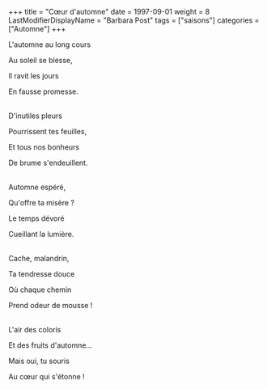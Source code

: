 +++
title = "Cœur d'automne"
date = 1997-09-01
weight = 8
LastModifierDisplayName = "Barbara Post"
tags = ["saisons"]
categories = ["Automne"]
+++

L'automne au long cours

Au soleil se blesse,

Il ravit les jours

En fausse promesse.

 \
D'inutiles pleurs

Pourrissent tes feuilles,

Et tous nos bonheurs

De brume s'endeuillent.

 \
Automne espéré,

Qu'offre ta misère ?

Le temps dévoré

Cueillant la lumière.

 \
Cache, malandrin,

Ta tendresse douce

Où chaque chemin

Prend odeur de mousse !

 \
L'air des coloris

Et des fruits d'automne...

Mais oui, tu souris

Au cœur qui s'étonne !
